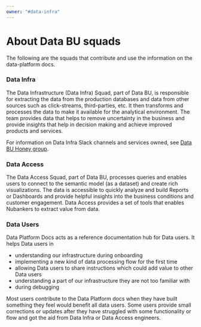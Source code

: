 ```yaml
---
owner: "#data-infra"
---
```


<!-- markdownlint-disable-file -->

# About Data BU squads

The following are the squads that contribute and use the information on the data-platform docs.

### Data Infra

The Data Infrastructure (Data Infra) Squad, part of Data BU, is responsible for extracting the data from the production databases and data from other sources such as click-streams, third-parties, etc. It then transforms and processes the data to make it available for the analytical environment. The team provides data that helps to remove uncertainty in the business and provide insights that help in decision making and achieve improved products and services.

For information on Data Infra Slack channels and services owned, see [Data BU Honey group](https://honey.is/home/#group/162759).

### Data Access

The Data Access Squad, part of Data BU, processes queries and enables users to connect to the semantic model (as a dataset) and create rich visualizations. The data is accessible to quickly analyze and build Reports or Dashboards and provide helpful insights into the business conditions and customer engagement. Data Access provides a set of tools that enables Nubankers to extract value from data.

### Data Users

Data Platform Docs acts as a reference documentation hub for Data users. It helps Data users in

* understanding our infrastructure during onboarding
* implementing a new kind of data processing flow for the first time
* allowing Data users to share instructions which could add value to other Data users
* understanding a part of our infrastructure they are not too familiar with
* during debugging

Most users contribute to the Data Platform docs when they have built something they feel would benefit all data users. Some users provide small corrections or updates after they have struggled with some functionality or flow and got the aid from Data Infra or Data Access engineers.
